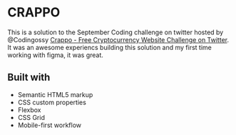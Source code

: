 # CRAPPO
This is a solution to the September Coding challenge on twitter hosted by @Codingossy [Crappo - Free Cryptocurrency Website Challenge on Twitter](https://www.figma.com/file/TNUU39bIJx9RQOl4w0kSu0/CRAPPO---Free-Cryptocurrency-Website-(Community)?node-id=1%3A55). It was an awesome experiencs building this solution and my first time working with figma, it was great. 

## Built with
  - Semantic HTML5 markup
  - CSS custom properties
  - Flexbox
  - CSS Grid
  - Mobile-first workflow
